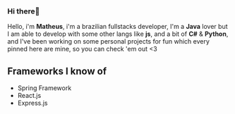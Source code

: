 ### Hi there👋

<!--
**wyvern800/wyvern800** is a ✨ _special_ ✨ repository because its `README.md` (this file) appears on your GitHub profile.
- 🔭 I’m currently working on some personal projects
- 🌱 I’m currently learning React
- 📫 How to reach me: Pay me I mean, PM me
- 😄 Pronouns: Him
- ⚡ Fun fact: Cookies
-->
Hello, i'm **Matheus**, i'm a brazilian fullstacks developer, I'm a **Java** lover but I am able to develop with some other langs like **js**, and a bit of **C#** & **Python**, and I've been working on some personal projects for fun which every pinned here are mine, so you can check 'em out <3 

## Frameworks I know of
- Spring Framework
- React.js
- Express.js
